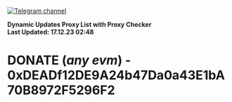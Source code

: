 [![Telegram channel](https://img.shields.io/endpoint?url=https://runkit.io/damiankrawczyk/telegram-badge/branches/master?url=https://t.me/n4z4v0d)](https://t.me/n4z4v0d) 

**Dynamic Updates Proxy List with Proxy Checker**  
**Last Updated: 17.12.23 02:48**

# DONATE (_any evm_) - 0xDEADf12DE9A24b47Da0a43E1bA70B8972F5296F2
